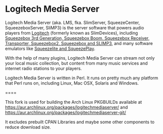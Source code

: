 Logitech Media Server
====

Logitech Media Server (aka. LMS, fka. SlimServer, SqueezeCenter, SqueezeboxServer, SliMP3) is the server software that powers audio players from [Logitech](https://www.logi.com) (formerly known as SlimDevices), including [Squeezebox 3rd Generation, Squeezebox Boom, Squeezebox Receiver, Transporter, Squeezebox2, Squeezebox and SLIMP3](http://wiki.slimdevices.com/index.php/Squeezebox_Family_Overview), and many software emulators like [Squeezelite and SqueezePlay](https://sourceforge.net/projects/lmsclients/files/).

With the help of many plugins, Logitech Media Server can stream not only your local music collection, but content from many music services and internet radio stations to your players. 

Logitech Media Server is written in Perl. It runs on pretty much any platform that Perl runs on, including Linux, Mac OSX, Solaris and Windows.

====

This fork is used for building the Arch Linux PKGBUILDs available at 
https://aur.archlinux.org/packages/logitechmediaserver/
and
https://aur.archlinux.org/packages/logitechmediaserver-git/

It excludes prebuilt CPAN Libraries and maybe some other components to reduce download size.